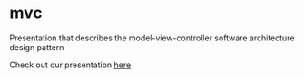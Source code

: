 # mvc

Presentation that describes the model-view-controller software architecture design pattern

Check out our presentation [here](http://mvc.tbyte.me).
